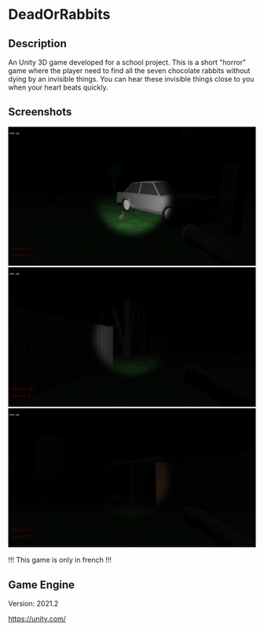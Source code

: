 # DeadOrRabbits

## Description

An Unity 3D game developed for a school project.
This is a short "horror" game where the player need to find all the seven chocolate rabbits without dying 
by an invisible things. You can hear these invisible things close to you when your heart beats quickly.

## Screenshots

![alt image](https://github.com/Matrax/DeadOrRabbits/blob/main/Images/1.png)
![alt image](https://github.com/Matrax/DeadOrRabbits/blob/main/Images/2.png)
![alt image](https://github.com/Matrax/DeadOrRabbits/blob/main/Images/3.png)

!!! This game is only in french !!!
## Game Engine

Version: 2021.2

https://unity.com/
